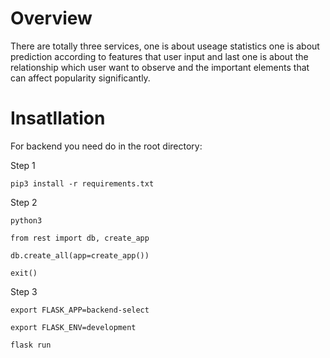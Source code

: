# Overview
There are totally three services, one is about useage statistics one is about prediction according to features that user input and last one is about the relationship which user want to observe and the important elements that can affect popularity significantly.
# Insatllation
For backend you need do in the root directory:  

Step 1  

    pip3 install -r requirements.txt  
    
Step 2  

    python3  
    
    from rest import db, create_app  
    
    db.create_all(app=create_app())  
    
    exit()  
    
Step 3  

    export FLASK_APP=backend-select  
    
    export FLASK_ENV=development  
    
    flask run  
    
